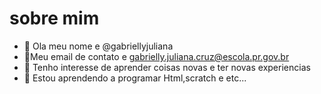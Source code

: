  # sobre mim
- 👋 Ola meu nome e @gabriellyjuliana
- 👀Meu email de contato e gabrielly.juliana.cruz@escola.pr.gov.br 
- 🌱 Tenho interesse de aprender coisas novas e ter novas experiencias 
- 💞️ Estou aprendendo a programar Html,scratch e etc...



